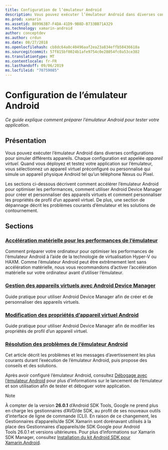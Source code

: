 ```yaml
---
title: Configuration de l’émulateur Android
description: Vous pouvez exécuter l’émulateur Android dans diverses configurations pour simuler différents appareils. Ce guide explique comment préparer l’émulateur Android pour tester votre application.
ms.prod: xamarin
ms.assetid: 889963B7-F4DA-41D9-9B8D-B733BB71A329
ms.technology: xamarin-android
author: conceptdev
ms.author: crdun
ms.date: 08/27/2018
ms.openlocfilehash: cb8dc64a8c40496aaf2ea23a834effb58436618a
ms.sourcegitcommit: 57f815bf0024b1afe9754c0e28054fc0a53ce302
ms.translationtype: MT
ms.contentlocale: fr-FR
ms.lasthandoff: 09/06/2019
ms.locfileid: "70759085"
---
```

# <a name="android-emulator-setup"></a>Configuration de l’émulateur Android

_Ce guide explique comment préparer l’émulateur Android pour tester votre application._

## <a name="overview"></a>Présentation

Vous pouvez exécuter l’émulateur Android dans diverses configurations pour simuler différents appareils. Chaque configuration est appelée _appareil virtuel_. Quand vous déployez et testez votre application sur l’émulateur, vous sélectionnez un appareil virtuel préconfiguré ou personnalisé qui simule un appareil physique Android tel qu’un téléphone Nexus ou Pixel.

Les sections ci-dessous décrivent comment accélérer l’émulateur Android pour optimiser les performances, comment utiliser Android Device Manager pour créer et personnaliser des appareils virtuels et comment personnaliser les propriétés de profil d’un appareil virtuel. De plus, une section de dépannage décrit les problèmes courants d’émulateur et les solutions de contournement.

## <a name="sections"></a>Sections

### <a name="hardware-acceleration-for-emulator-performanceandroidget-startedinstallationandroid-emulatorhardware-accelerationmd"></a>[Accélération matérielle pour les performances de l’émulateur](~/android/get-started/installation/android-emulator/hardware-acceleration.md)

Comment préparer votre ordinateur pour optimiser les performances de l’émulateur Android à l’aide de la technologie de virtualisation Hyper-V ou HAXM. Comme l’émulateur Android peut être extrêmement lent sans accélération matérielle, nous vous recommandons d’activer l’accélération matérielle sur votre ordinateur avant d’utiliser l’émulateur.

### <a name="managing-virtual-devices-with-the-android-device-managerandroidget-startedinstallationandroid-emulatordevice-managermd"></a>[Gestion des appareils virtuels avec Android Device Manager](~/android/get-started/installation/android-emulator/device-manager.md)

Guide pratique pour utiliser Android Device Manager afin de créer et de personnaliser des appareils virtuels.

### <a name="editing-android-virtual-device-propertiesandroidget-startedinstallationandroid-emulatordevice-propertiesmd"></a>[Modification des propriétés d’appareil virtuel Android](~/android/get-started/installation/android-emulator/device-properties.md)

Guide pratique pour utiliser Android Device Manager afin de modifier les propriétés de profil d’un appareil virtuel.

### <a name="android-emulator-troubleshootingandroidget-startedinstallationandroid-emulatortroubleshootingmd"></a>[Résolution des problèmes de l’émulateur Android](~/android/get-started/installation/android-emulator/troubleshooting.md)

Cet article décrit les problèmes et les messages d’avertissement les plus courants durant l’exécution de l’émulateur Android, puis propose des conseils et des solutions.

Après avoir configuré l’émulateur Android, consultez [Débogage avec l’émulateur Android](~/android/deploy-test/debugging/debug-on-emulator.md) pour plus d’informations sur le lancement de l’émulateur et son utilisation afin de tester et déboguer votre application.

> [!NOTE]
> À compter de la version **26.0.1** d’Android SDK Tools, Google ne prend plus en charge les gestionnaires d’AVD/de SDK, au profit de ses nouveaux outils d’interface de ligne de commande (CLI). En raison de ce changement, les Gestionnaires d’appareils/de SDK Xamarin sont dorénavant utilisés à la place des Gestionnaires d’appareils/de SDK Google pour Android Tools 26.0.1 et versions ultérieures. Pour plus d’informations sur Xamarin SDK Manager, consultez [Installation du kit Android SDK pour Xamarin.Android](~/android/get-started/installation/android-sdk.md).

